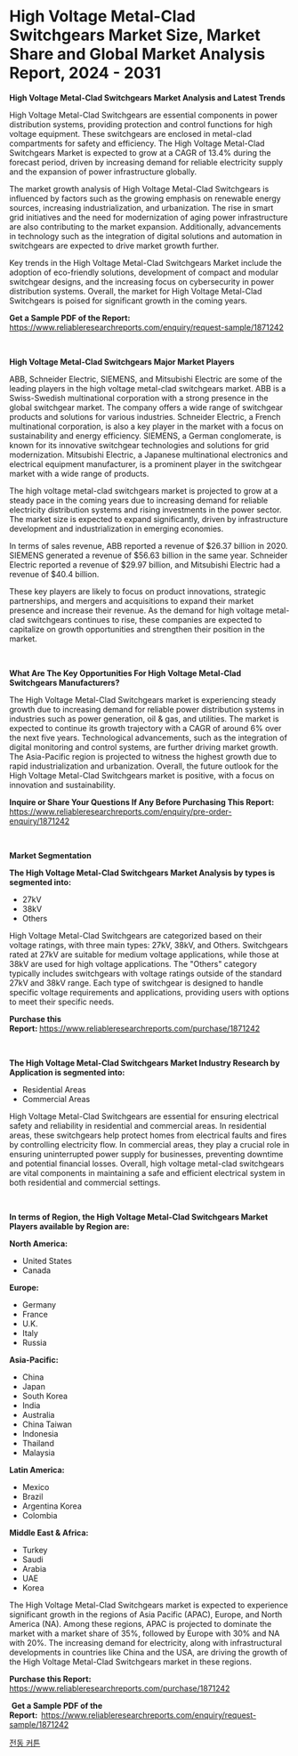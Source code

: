 <p><h1>High Voltage Metal-Clad Switchgears Market Size, Market Share and Global Market Analysis Report, 2024 - 2031</h1></p><p><strong>High Voltage Metal-Clad Switchgears Market Analysis and Latest Trends</strong></p>
<p><p>High Voltage Metal-Clad Switchgears are essential components in power distribution systems, providing protection and control functions for high voltage equipment. These switchgears are enclosed in metal-clad compartments for safety and efficiency. The High Voltage Metal-Clad Switchgears Market is expected to grow at a CAGR of 13.4% during the forecast period, driven by increasing demand for reliable electricity supply and the expansion of power infrastructure globally.</p><p>The market growth analysis of High Voltage Metal-Clad Switchgears is influenced by factors such as the growing emphasis on renewable energy sources, increasing industrialization, and urbanization. The rise in smart grid initiatives and the need for modernization of aging power infrastructure are also contributing to the market expansion. Additionally, advancements in technology such as the integration of digital solutions and automation in switchgears are expected to drive market growth further.</p><p>Key trends in the High Voltage Metal-Clad Switchgears Market include the adoption of eco-friendly solutions, development of compact and modular switchgear designs, and the increasing focus on cybersecurity in power distribution systems. Overall, the market for High Voltage Metal-Clad Switchgears is poised for significant growth in the coming years.</p></p>
<p><strong>Get a Sample PDF of the Report:&nbsp;</strong> <a href="https://www.reliableresearchreports.com/enquiry/request-sample/1871242">https://www.reliableresearchreports.com/enquiry/request-sample/1871242</a></p>
<p>&nbsp;</p>
<p><strong>High Voltage Metal-Clad Switchgears Major Market Players</strong></p>
<p><p>ABB, Schneider Electric, SIEMENS, and Mitsubishi Electric are some of the leading players in the high voltage metal-clad switchgears market. ABB is a Swiss-Swedish multinational corporation with a strong presence in the global switchgear market. The company offers a wide range of switchgear products and solutions for various industries. Schneider Electric, a French multinational corporation, is also a key player in the market with a focus on sustainability and energy efficiency. SIEMENS, a German conglomerate, is known for its innovative switchgear technologies and solutions for grid modernization. Mitsubishi Electric, a Japanese multinational electronics and electrical equipment manufacturer, is a prominent player in the switchgear market with a wide range of products.</p><p>The high voltage metal-clad switchgears market is projected to grow at a steady pace in the coming years due to increasing demand for reliable electricity distribution systems and rising investments in the power sector. The market size is expected to expand significantly, driven by infrastructure development and industrialization in emerging economies.</p><p>In terms of sales revenue, ABB reported a revenue of $26.37 billion in 2020. SIEMENS generated a revenue of $56.63 billion in the same year. Schneider Electric reported a revenue of $29.97 billion, and Mitsubishi Electric had a revenue of $40.4 billion.</p><p>These key players are likely to focus on product innovations, strategic partnerships, and mergers and acquisitions to expand their market presence and increase their revenue. As the demand for high voltage metal-clad switchgears continues to rise, these companies are expected to capitalize on growth opportunities and strengthen their position in the market.</p></p>
<p>&nbsp;</p>
<p><strong>What Are The Key Opportunities For High Voltage Metal-Clad Switchgears Manufacturers?</strong></p>
<p><p>The High Voltage Metal-Clad Switchgears market is experiencing steady growth due to increasing demand for reliable power distribution systems in industries such as power generation, oil & gas, and utilities. The market is expected to continue its growth trajectory with a CAGR of around 6% over the next five years. Technological advancements, such as the integration of digital monitoring and control systems, are further driving market growth. The Asia-Pacific region is projected to witness the highest growth due to rapid industrialization and urbanization. Overall, the future outlook for the High Voltage Metal-Clad Switchgears market is positive, with a focus on innovation and sustainability.</p></p>
<p><strong>Inquire or Share Your Questions If Any Before Purchasing This Report:</strong> <a href="https://www.reliableresearchreports.com/enquiry/pre-order-enquiry/1871242">https://www.reliableresearchreports.com/enquiry/pre-order-enquiry/1871242</a></p>
<p>&nbsp;</p>
<p><strong>Market Segmentation</strong></p>
<p><strong>The High Voltage Metal-Clad Switchgears Market Analysis by types is segmented into:</strong></p>
<p><ul><li>27kV</li><li>38kV</li><li>Others</li></ul></p>
<p><p>High Voltage Metal-Clad Switchgears are categorized based on their voltage ratings, with three main types: 27kV, 38kV, and Others. Switchgears rated at 27kV are suitable for medium voltage applications, while those at 38kV are used for high voltage applications. The "Others" category typically includes switchgears with voltage ratings outside of the standard 27kV and 38kV range. Each type of switchgear is designed to handle specific voltage requirements and applications, providing users with options to meet their specific needs.</p></p>
<p><strong>Purchase this Report:&nbsp;</strong><a href="https://www.reliableresearchreports.com/purchase/1871242">https://www.reliableresearchreports.com/purchase/1871242</a></p>
<p>&nbsp;</p>
<p><strong>The High Voltage Metal-Clad Switchgears Market Industry Research by Application is segmented into:</strong></p>
<p><ul><li>Residential Areas</li><li>Commercial Areas</li></ul></p>
<p><p>High Voltage Metal-Clad Switchgears are essential for ensuring electrical safety and reliability in residential and commercial areas. In residential areas, these switchgears help protect homes from electrical faults and fires by controlling electricity flow. In commercial areas, they play a crucial role in ensuring uninterrupted power supply for businesses, preventing downtime and potential financial losses. Overall, high voltage metal-clad switchgears are vital components in maintaining a safe and efficient electrical system in both residential and commercial settings.</p></p>
<p>&nbsp;</p>
<p><strong>In terms of Region, the High Voltage Metal-Clad Switchgears Market Players available by Region are:</strong></p>
<p>
    <p> <strong> North America: </strong>
        <ul>
            <li>United States</li>
            <li>Canada</li>
        </ul>
        </p> 
    <p> <strong> Europe: </strong>
        <ul>
            <li>Germany</li>
            <li>France</li>
            <li>U.K.</li>
            <li>Italy</li>
            <li>Russia</li>
        </ul>
        </p> 
    <p> <strong> Asia-Pacific: </strong>
        <ul>
            <li>China</li>
            <li>Japan</li>
            <li>South Korea</li>
            <li>India</li>
            <li>Australia</li>
            <li>China Taiwan</li>
            <li>Indonesia</li>
            <li>Thailand</li>
            <li>Malaysia</li>
        </ul>
        </p> 
    <p> <strong> Latin America: </strong>
        <ul>
            <li>Mexico</li>
            <li>Brazil</li>
            <li>Argentina Korea</li>
            <li>Colombia</li>
        </ul>
        </p> 
    <p> <strong> Middle East & Africa: </strong>
        <ul>
            <li>Turkey</li>
            <li>Saudi</li>
            <li>Arabia</li>
            <li>UAE</li>
            <li>Korea</li>
        </ul>
    </p>
    </p>
<p><p>The High Voltage Metal-Clad Switchgears market is expected to experience significant growth in the regions of Asia Pacific (APAC), Europe, and North America (NA). Among these regions, APAC is projected to dominate the market with a market share of 35%, followed by Europe with 30% and NA with 20%. The increasing demand for electricity, along with infrastructural developments in countries like China and the USA, are driving the growth of the High Voltage Metal-Clad Switchgears market in these regions.</p></p>
<p><strong>Purchase this Report: </strong><a href="https://www.reliableresearchreports.com/purchase/1871242">https://www.reliableresearchreports.com/purchase/1871242</a></p>
<p>&nbsp;<strong>Get a Sample PDF of the Report:&nbsp;&nbsp;</strong><a href="https://www.reliableresearchreports.com/enquiry/request-sample/1871242">https://www.reliableresearchreports.com/enquiry/request-sample/1871242</a></p>
<p><strong></strong></p>
<p><p><a href="https://github.com/lzuwsfreyoq70/Market-Research-Report-List-1/blob/main/875748915815.md">전동 커튼</a></p></p>